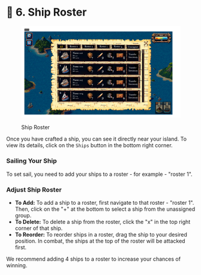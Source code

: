 # 🔢 6. Ship Roster

<figure><img src="../.gitbook/assets/11-船只管理.png" alt=""><figcaption><p>Ship Roster</p></figcaption></figure>

Once you have crafted a ship, you can see it directly near your island. To view its details, click on the `Ships` button in the bottom right corner.

### Sailing Your Ship

To set sail, you need to add your ships to a roster - for example - "roster 1".

### Adjust Ship Roster

* **To Add:** To add a ship to a roster, first navigate to that roster - "roster 1". Then, click on the "+" at the bottom to select a ship from the unassigned group.
* **To Delete:** To delete a ship from the roster, click the "x" in the top right corner of that ship.
* **To Reorder:** To reorder ships in a roster, drag the ship to your desired position. In combat, the ships at the top of the roster will be attacked first.

We recommend adding 4 ships to a roster to increase your chances of winning.

